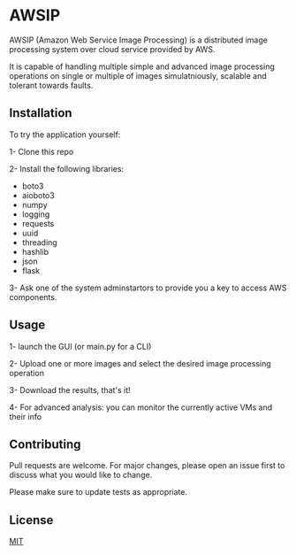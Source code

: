 # AWSIP

AWSIP (Amazon Web Service Image Processing) is a distributed image processing system over cloud service provided by AWS.

It is capable of handling multiple simple and advanced image processing operations on single or multiple of images simulatniously, scalable and tolerant towards faults.

## Installation
To try the application yourself:

1- Clone this repo

2- Install the following libraries:
 - boto3
 - aioboto3
 - numpy
 - logging
 - requests
 - uuid
 - threading
 - hashlib
 - json
 - flask

3- Ask one of the system adminstartors to provide you a key to access AWS components.

## Usage

1- launch the GUI (or main.py for a CLI)

2- Upload one or more images and select the desired image processing operation

3- Download the results, that's it!

4- For advanced analysis: you can monitor the currently active VMs and their info

## Contributing

Pull requests are welcome. For major changes, please open an issue first
to discuss what you would like to change.

Please make sure to update tests as appropriate.

## License

[MIT](https://choosealicense.com/licenses/mit/)